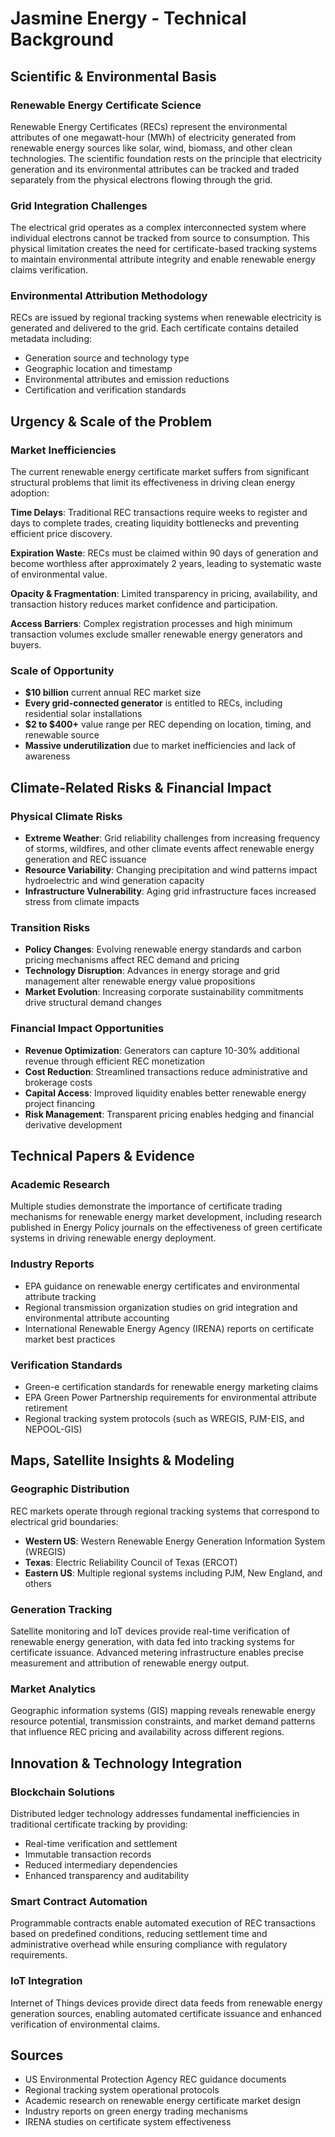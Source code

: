 # Jasmine Energy - Technical Background

## Scientific & Environmental Basis

### Renewable Energy Certificate Science
Renewable Energy Certificates (RECs) represent the environmental attributes of one megawatt-hour (MWh) of electricity generated from renewable energy sources like solar, wind, biomass, and other clean technologies. The scientific foundation rests on the principle that electricity generation and its environmental attributes can be tracked and traded separately from the physical electrons flowing through the grid.

### Grid Integration Challenges
The electrical grid operates as a complex interconnected system where individual electrons cannot be tracked from source to consumption. This physical limitation creates the need for certificate-based tracking systems to maintain environmental attribute integrity and enable renewable energy claims verification.

### Environmental Attribution Methodology
RECs are issued by regional tracking systems when renewable electricity is generated and delivered to the grid. Each certificate contains detailed metadata including:
- Generation source and technology type
- Geographic location and timestamp
- Environmental attributes and emission reductions
- Certification and verification standards

## Urgency & Scale of the Problem

### Market Inefficiencies
The current renewable energy certificate market suffers from significant structural problems that limit its effectiveness in driving clean energy adoption:

**Time Delays**: Traditional REC transactions require weeks to register and days to complete trades, creating liquidity bottlenecks and preventing efficient price discovery.

**Expiration Waste**: RECs must be claimed within 90 days of generation and become worthless after approximately 2 years, leading to systematic waste of environmental value.

**Opacity & Fragmentation**: Limited transparency in pricing, availability, and transaction history reduces market confidence and participation.

**Access Barriers**: Complex registration processes and high minimum transaction volumes exclude smaller renewable energy generators and buyers.

### Scale of Opportunity
- **$10 billion** current annual REC market size
- **Every grid-connected generator** is entitled to RECs, including residential solar installations
- **$2 to $400+** value range per REC depending on location, timing, and renewable source
- **Massive underutilization** due to market inefficiencies and lack of awareness

## Climate-Related Risks & Financial Impact

### Physical Climate Risks
- **Extreme Weather**: Grid reliability challenges from increasing frequency of storms, wildfires, and other climate events affect renewable energy generation and REC issuance
- **Resource Variability**: Changing precipitation and wind patterns impact hydroelectric and wind generation capacity
- **Infrastructure Vulnerability**: Aging grid infrastructure faces increased stress from climate impacts

### Transition Risks
- **Policy Changes**: Evolving renewable energy standards and carbon pricing mechanisms affect REC demand and pricing
- **Technology Disruption**: Advances in energy storage and grid management alter renewable energy value propositions
- **Market Evolution**: Increasing corporate sustainability commitments drive structural demand changes

### Financial Impact Opportunities
- **Revenue Optimization**: Generators can capture 10-30% additional revenue through efficient REC monetization
- **Cost Reduction**: Streamlined transactions reduce administrative and brokerage costs
- **Capital Access**: Improved liquidity enables better renewable energy project financing
- **Risk Management**: Transparent pricing enables hedging and financial derivative development

## Technical Papers & Evidence

### Academic Research
Multiple studies demonstrate the importance of certificate trading mechanisms for renewable energy market development, including research published in Energy Policy journals on the effectiveness of green certificate systems in driving renewable energy deployment.

### Industry Reports
- EPA guidance on renewable energy certificates and environmental attribute tracking
- Regional transmission organization studies on grid integration and environmental attribute accounting
- International Renewable Energy Agency (IRENA) reports on certificate market best practices

### Verification Standards
- Green-e certification standards for renewable energy marketing claims
- EPA Green Power Partnership requirements for environmental attribute retirement
- Regional tracking system protocols (such as WREGIS, PJM-EIS, and NEPOOL-GIS)

## Maps, Satellite Insights & Modeling

### Geographic Distribution
REC markets operate through regional tracking systems that correspond to electrical grid boundaries:
- **Western US**: Western Renewable Energy Generation Information System (WREGIS)
- **Texas**: Electric Reliability Council of Texas (ERCOT)
- **Eastern US**: Multiple regional systems including PJM, New England, and others

### Generation Tracking
Satellite monitoring and IoT devices provide real-time verification of renewable energy generation, with data fed into tracking systems for certificate issuance. Advanced metering infrastructure enables precise measurement and attribution of renewable energy output.

### Market Analytics
Geographic information systems (GIS) mapping reveals renewable energy resource potential, transmission constraints, and market demand patterns that influence REC pricing and availability across different regions.

## Innovation & Technology Integration

### Blockchain Solutions
Distributed ledger technology addresses fundamental inefficiencies in traditional certificate tracking by providing:
- Real-time verification and settlement
- Immutable transaction records
- Reduced intermediary dependencies
- Enhanced transparency and auditability

### Smart Contract Automation
Programmable contracts enable automated execution of REC transactions based on predefined conditions, reducing settlement time and administrative overhead while ensuring compliance with regulatory requirements.

### IoT Integration
Internet of Things devices provide direct data feeds from renewable energy generation sources, enabling automated certificate issuance and enhanced verification of environmental claims.

## Sources

- US Environmental Protection Agency REC guidance documents
- Regional tracking system operational protocols
- Academic research on renewable energy certificate market design
- Industry reports on green energy trading mechanisms
- IRENA studies on certificate system effectiveness
